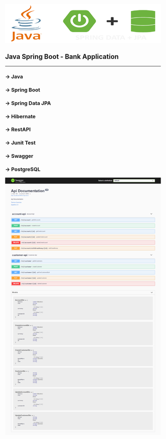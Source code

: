   ![alt text](https://github.com/Atabey44/BankOfJavaSpring/blob/main/readmi_java_banner.png?raw=true)
  
  ## Java Spring Boot - Bank Application
  ---------------------------------------  
  ### -> Java
  ### -> Spring Boot
  ### -> Spring Data JPA
  ### -> Hibernate
  ### -> RestAPI
  ### -> Junit Test
  ### -> Swagger
  ### -> PostgreSQL


  
  
![alt text](https://github.com/Atabey44/BankOfJavaSpring/blob/main/BankOfJava_Swagger_API.png?raw=true)

